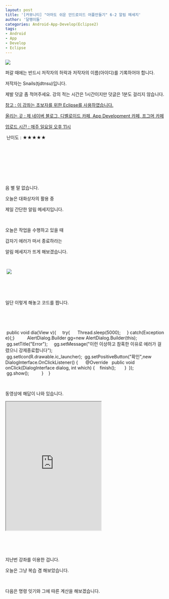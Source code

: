 ```yaml
---
layout: post
title: '[커뮤니티] "아마도 쉬운 안드로이드 어플만들기" 6-2 알림 메세지'
author: '달팽이들'
categories: Android-App-Develop(Eclipse2)
tags:
- Android
- App
- Develop
- Eclipse
---
```



<script> location.href='https://cafe.naver.com/develoid/309135' ; </script>

<p><img src="https://dthumb-phinf.pstatic.net/?src=%22http%3A%2F%2Fpostfiles3.naver.net%2F20130523_178%2Ftjdtnsu_1369283538974akCh1_JPEG%2Fand.jpg%3Ftype%3Dw2%22&amp;type=cafe_wa740"></p>
<p>퍼갈 때에는 반드시 저작자의 허락과 저작자의 이름(아이디)를 기록하어야 합니다.</p>
<p>저작자는 Snails(tjdtnsu)입니다.</p>
<p>제발 덧글 좀 적어주세요. 강의 적는 시간은 1시간이지만 덧글은 1분도 걸리지 않습니다.</p>
<p><u>참고 : 이 강좌는 초보자를 위한 Eclipse를 사용하였습니다.</u></p>
<p><u>올리는 곳 : 제 네이버 블로그, 디벨로이드 카페, App Development 카페, 프그머 카페</u></p>
<p><u>업로드 시간 : 매주 일요일 오후 11시</u><p></p>
<p>&nbsp;난이도 : ★★★★★&nbsp;</p>
<p>﻿</p>
<p>﻿﻿﻿</p>
<p>﻿﻿﻿﻿﻿</p>
<p>&nbsp;</p>
<p></p>
<p>﻿음 별 말 없습니다.&nbsp;</p>
<p>오늘은 대화상자의 활용 중&nbsp;</p>
<p>제일 간단한 알림 메세지입니다.&nbsp;</p>
<p>﻿&nbsp;</p>
<p>오늘은 작업을 수행하고 있을 때&nbsp;</p>
<p>갑자기 에러가 떠서 종료하라는&nbsp;</p>
<p>알림 메세지가 뜨게 해보겠습니다.&nbsp;</p>
<p>﻿&nbsp;</p>
<p>﻿&nbsp;<img src="https://dthumb-phinf.pstatic.net/?src=%22http%3A%2F%2Fblogfiles.naver.net%2F20130915_33%2Ftjdtnsu_1379243125294QOHV7_PNG%2F%25C1%25A6%25B8%25F1_%25BE%25F8%25C0%25BD.png%22&amp;type=cafe_wa740"></p>
<p>﻿&nbsp;</p>
<p>﻿&nbsp;</p>
<p>일단 이렇게 해놓고 코드를 짭니다.&nbsp;</p>
<p>﻿&nbsp;</p>
<p>&nbsp;</p>
<p>﻿&nbsp;public void dia(View v){&nbsp;&nbsp;&nbsp; &nbsp;try{&nbsp;&nbsp;&nbsp; &nbsp;&nbsp;Thread.sleep(5000);&nbsp;&nbsp;&nbsp; &nbsp;} catch(Exception e){;}&nbsp;&nbsp;&nbsp; &nbsp;&nbsp;&nbsp;&nbsp; &nbsp;AlertDialog.Builder gg=new AlertDialog.Builder(this);&nbsp;&nbsp;&nbsp; &nbsp;gg.setTitle("Error");&nbsp;&nbsp;&nbsp; &nbsp;gg.setMessage("이런 이상하고 참혹한 이유로 에러가 걸렸으니 강제종료합니다");&nbsp;&nbsp;&nbsp; &nbsp;gg.setIcon(R.drawable.ic_launcher);&nbsp;&nbsp;gg.setPositiveButton("확인",new DialogInterface.OnClickListener() {&nbsp;&nbsp;&nbsp;&nbsp;&nbsp;&nbsp;@Override&nbsp;&nbsp;&nbsp;public void onClick(DialogInterface dialog, int which) {&nbsp;&nbsp;&nbsp;&nbsp;finish();&nbsp;&nbsp;&nbsp;&nbsp;&nbsp;&nbsp;&nbsp;}&nbsp;&nbsp;});&nbsp;&nbsp;&nbsp; &nbsp;gg.show();&nbsp;&nbsp;&nbsp; &nbsp;&nbsp;&nbsp;&nbsp; &nbsp;}&nbsp;&nbsp;&nbsp; }&nbsp;&nbsp;</p>
<p>&nbsp;</p>
<p>﻿동영상에 해답이 나와 있습니다.</p>
<p>﻿﻿﻿<iframe frame scrolling="no" name="mplayer" title="플레이어"  height="405" src="https://serviceapi.nmv.naver.com/view/ugcPlayer.nhn?vid=9E7472B709D67794CDDF889EA95AB1235330&amp;inKey=V125fb41c099df01dca8a6e9361d03a9427158223a329dc9a222b47bcba32618b30726e9361d03a942715&amp;wmode=opaque&amp;hasLink=0&amp;autoPlay=false&amp;beginTime=0" allowfullscreen="allowfullscreen"></iframe></p>
<p>﻿﻿﻿</p>
<p>﻿﻿﻿</p>
<p>﻿﻿﻿지난번 강좌를 이용한 겁니다.</p>
<p>﻿﻿﻿오늘은 그냥 복습 겸 해보았습니다.</p>
<p>﻿﻿﻿</p>
<p>﻿﻿﻿다음은 명령 잇기와 그에 따른 계산을 해보겠습니다.</p>
<p></p>
